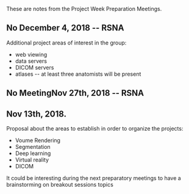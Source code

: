 These are notes from the Project Week Preparation Meetings.

## No December 4, 2018 -- RSNA
Additional project areas of interest in the group:
- web viewing
- data servers
- DICOM servers
- atlases -- at least three anatomists will be present


## No MeetingNov 27th, 2018 -- RSNA

## Nov 13th, 2018.

Proposal about the areas to establish in order to organize the projects:
- Voume Rendering
- Segmentation
- Deep learning
- Virtual reality
- DICOM

It could be interesting during the next preparatory meetings to have a brainstorming on breakout sessions topics


